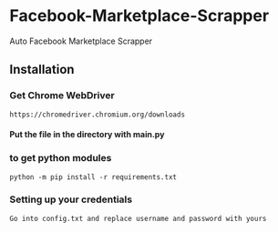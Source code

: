# Facebook-Marketplace-Scrapper
 Auto Facebook Marketplace Scrapper

## Installation
### Get Chrome WebDriver
    https://chromedriver.chromium.org/downloads
#### Put the file in the directory with main.py

### to get python modules
    python -m pip install -r requirements.txt

### Setting up your credentials
    Go into config.txt and replace username and password with yours
